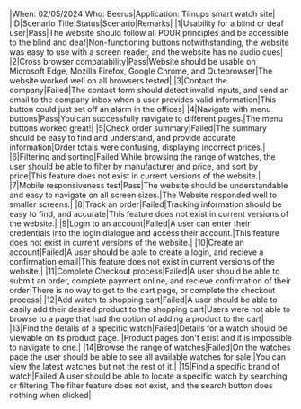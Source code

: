 |When: 02/05/2024|Who: Beerus|Application: Timups smart watch site|
|ID|Scenario Title|Status|Scenario|Remarks|
|1|Usability for a blind or deaf user|Pass|The website should follow all POUR principles and be accessible to the blind and deaf|Non-functioning buttons notwithstanding, the website was easy to use with a screen reader, and the website has no audio cues|
|2|Cross browser compatability|Pass|Website should be usable on Microsoft Edge, Mozilla Firefox, Google Chrome, and Qutebrowser|The website worked well on all browsers tested|
|3|Contact the company|Failed|The contact form should detect invalid inputs, and send an email to the company inbox when a user provides valid information|This button could just set off an alarm in the offices|
|4|Navigate with menu buttons|Pass|You can successfully navigate to different pages.|The menu buttons worked great!|
|5|Check order summary|Failed|The summary should be easy to find and understand, and provide accurate information|Order totals were confusing, displaying incorrect prices.|
|6|Filtering and sorting|Failed|While browsing the range of watches, the user should be able to filter by manufacturer and price, and sort by price|This feature does not exist in current versions of the website.|
|7|Mobile responsiveness test|Pass|The website should be understandable and easy to navigate on all screen sizes.|The Website responded well to smaller screens.|
|8|Track an order|Failed|Tracking information should be easy to find, and accurate|This feature does not exist in current versions of the website.|
|9|Login to an account|Failed|A user can enter their credentials into the login dialogue and access their account.|This feature does not exist in current versions of the website.|
|10|Create an account|Failed|A user should be able to create a login, and recieve a confirmation email|This feature does not exist in current versions of the website.|
|11|Complete Checkout process|Failed|A user should be able to submit an order, complete payment online, and recieve confirmation of their order|There is no way to get to the cart page, or complete the checkout process|
|12|Add watch to shopping cart|Failed|A user should be able to easily add their desired product to the shopping cart|Users were not able to browse to a page that had the option of adding a product to the cart|
|13|Find the details of a specific watch|Failed|Details for a watch should be viewable on its product page. |Product pages don't exist and it is impossible to navigate to one.|
|14|Browse the range of watches|Failed|On the watches page the user should be able to see all available watches for sale.|You can view the latest watches but not the rest of it.|
|15|Find a specific brand of watch|Failed|A user should be able to locate a specific watch by searching or filtering|The filter feature does not exist, and the search button does nothing when clicked|
